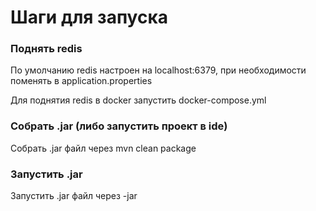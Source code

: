 # Шаги для запуска

### Поднять redis

По умолчанию redis настроен на localhost:6379, при необходимости поменять в application.properties

Для поднятия redis в docker запустить docker-compose.yml

### Собрать .jar (либо запустить проект в ide)

Собрать .jar файл через  mvn clean package

### Запустить .jar

Запустить .jar файл через -jar

